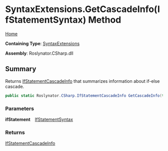 # SyntaxExtensions\.GetCascadeInfo\(IfStatementSyntax\) Method

[Home](../../../../README.md)

**Containing Type**: [SyntaxExtensions](../README.md)

**Assembly**: Roslynator\.CSharp\.dll

## Summary

Returns [IfStatementCascadeInfo](../../IfStatementCascadeInfo/README.md) that summarizes information about if\-else cascade\.

```csharp
public static Roslynator.CSharp.IfStatementCascadeInfo GetCascadeInfo(this Microsoft.CodeAnalysis.CSharp.Syntax.IfStatementSyntax ifStatement)
```

### Parameters

**ifStatement** &ensp; [IfStatementSyntax](https://docs.microsoft.com/en-us/dotnet/api/microsoft.codeanalysis.csharp.syntax.ifstatementsyntax)

### Returns

[IfStatementCascadeInfo](../../IfStatementCascadeInfo/README.md)

